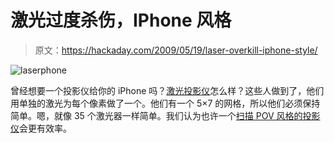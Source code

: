 # 激光过度杀伤，IPhone 风格

> 原文：<https://hackaday.com/2009/05/19/laser-overkill-iphone-style/>

![laserphone](img/887b375a69195e9d3b741a4456e9fffa.png "laserphone")

曾经想要一个投影仪给你的 iPhone 吗？[激光投影仪](http://hacknmod.com/hack/make-a-laser-matrix-projector-for-iphone/)怎么样？这些人做到了，他们用单独的激光为每个像素做了一个。他们有一个 5×7 的网格，所以他们必须保持简单。嗯，就像 35 个激光器一样简单。我们认为也许一个[扫描 POV 风格的投影仪](http://hackaday.com/2007/05/22/tinyprojector-mini-pov-laser-projector/)会更有效率。